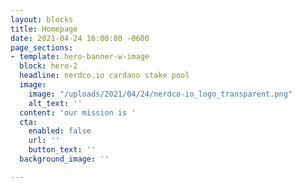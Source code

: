 ```yaml
---
layout: blocks
title: Homepage
date: 2021-04-24 16:00:00 -0600
page_sections:
- template: hero-banner-w-image
  block: hero-2
  headline: nerdco.io cardano stake pool
  image:
    image: "/uploads/2021/04/24/nerdco-io_logo_transparent.png"
    alt_text: ''
  content: 'our mission is '
  cta:
    enabled: false
    url: ''
    button_text: ''
  background_image: ''

---
```

